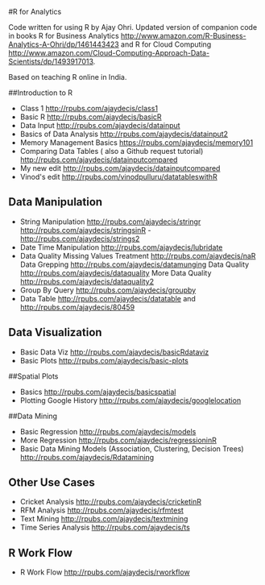 #R for Analytics

Code written for using R by Ajay Ohri. 
Updated version of companion code in books 
R for Business Analytics http://www.amazon.com/R-Business-Analytics-A-Ohri/dp/1461443423 and 
R for Cloud Computing http://www.amazon.com/Cloud-Computing-Approach-Data-Scientists/dp/1493917013.

Based on teaching R online in India. 

##Introduction to R
- Class 1 http://rpubs.com/ajaydecis/class1
- Basic R http://rpubs.com/ajaydecis/basicR
- Data Input http://rpubs.com/ajaydecis/datainput 
- Basics of Data Analysis  http://rpubs.com/ajaydecis/datainput2
-  Memory Management Basics https://rpubs.com/ajaydecis/memory101
-  Comparing Data Tables ( also a Github request tutorial) http://rpubs.com/ajaydecis/datainputcompared
-  My new edit http://rpubs.com/ajaydecis/datainputcompared
-  Vinod's edit http://rpubs.com/vinodpulluru/datatableswithR


## Data Manipulation
-   String Manipulation 
http://rpubs.com/ajaydecis/stringr
http://rpubs.com/ajaydecis/stringsinR
-http://rpubs.com/ajaydecis/strings2
-   Date Time Manipulation
http://rpubs.com/ajaydecis/lubridate
-   Data Quality 
Missing Values Treatment http://rpubs.com/ajaydecis/naR
Data Grepping http://rpubs.com/ajaydecis/datamunging
Data Quality http://rpubs.com/ajaydecis/dataquality
More Data Quality http://rpubs.com/ajaydecis/dataquality2
-   Group By Query http://rpubs.com/ajaydecis/groupby
-   Data Table http://rpubs.com/ajaydecis/datatable and http://rpubs.com/ajaydecis/80459

## Data Visualization
-   Basic Data Viz http://rpubs.com/ajaydecis/basicRdataviz
-   Basic Plots http://rpubs.com/ajaydecis/basic-plots

##Spatial Plots
 -  Basics http://rpubs.com/ajaydecis/basicspatial
 -  Plotting Google History http://rpubs.com/ajaydecis/googlelocation

##Data Mining
-  Basic Regression http://rpubs.com/ajaydecis/models
-  More Regression http://rpubs.com/ajaydecis/regressioninR
-  Basic Data Mining Models (Association, Clustering, Decision Trees) http://rpubs.com/ajaydecis/Rdatamining

## Other Use Cases
-  Cricket Analysis http://rpubs.com/ajaydecis/cricketinR
-  RFM Analysis http://rpubs.com/ajaydecis/rfmtest
-  Text Mining http://rpubs.com/ajaydecis/textmining
-  Time Series Analysis http://rpubs.com/ajaydecis/ts


## R Work Flow 
- R Work Flow http://rpubs.com/ajaydecis/rworkflow

